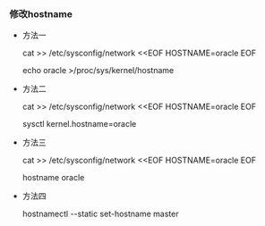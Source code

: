 ### 修改hostname

- 方法一

	cat >> /etc/sysconfig/network <<EOF
	HOSTNAME=oracle
	EOF
	
	echo oracle >/proc/sys/kernel/hostname

- 方法二

	cat >> /etc/sysconfig/network <<EOF
	HOSTNAME=oracle
	EOF
	
	sysctl kernel.hostname=oracle

- 方法三

	cat >> /etc/sysconfig/network <<EOF
	HOSTNAME=oracle
	EOF
	
	hostname oracle
	
- 方法四

    hostnamectl --static set-hostname master
